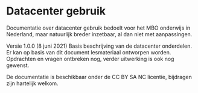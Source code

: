 # Datacenter gebruik
Documentatie over datacenter gebruik bedoelt voor het MBO onderwijs in Nederland, maar natuurlijk breder inzetbaar, al dan niet met aanpassingen.

Versie 1.0.0 (8 juni 2021) Basis beschrijving van de datacenter onderdelen. Er kan op basis van dit document lesmateriaal ontworpen worden. Opdrachten en vragen ontbreken nog, verder uitwerking is ook nog gewenst.

De documentatie is beschikbaar onder de CC BY SA NC licentie, bijdragen zijn hartelijk welkom.
